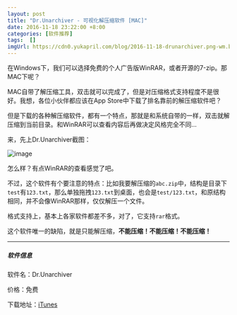 ```yaml
---
layout: post
title: "Dr.Unarchiver - 可视化解压缩软件 [MAC]"
date: 2016-11-18 23:22:00 +8:00
categories: [软件推荐]
tags:  []
imgUrl: https://cdn0.yukapril.com/blog/2016-11-18-drunarchiver.png-wm.black
---
```


在Windows下，我们可以选择免费的个人广告版WinRAR，或者开源的7-zip。那MAC下呢？

MAC自带了解压缩工具，双击就可以完成了，但是对压缩格式支持程度不是很好。我想，各位小伙伴都应该在App Store中下载了排名靠前的解压缩软件吧？

但是下载的各种解压缩软件，都有一个特点，那就是和系统自带的一样，双击就解压缩到当前目录。和WinRAR可以查看内容后再做决定风格完全不同...

来，先上Dr.Unarchiver截图：

![image](https://cdn0.yukapril.com/blog/2016-11-18-drunarchiver.png-wm.black)

怎么样？有点WinRAR的查看感觉了吧。

不过，这个软件有个要注意的特点：比如我要解压缩的`abc.zip`中，结构是目录下`test`有`123.txt`，那么单独拖拽`123.txt`到桌面，也会是`test/123.txt`，和原结构相同，并不会像WinRAR那样，仅仅解压一个文件。

格式支持上，基本上各家软件都差不多，对了，它支持`rar`格式。

这个软件唯一的缺陷，就是只能解压缩，**不能压缩！不能压缩！不能压缩！**

---

##### 软件信息

软件名：Dr.Unarchiver 

价格：免费

下载地址：[iTunes](https://itunes.apple.com/cn/app/dr.-unarchiver-rar-zip-archive/id1127253508?l=en&mt=12)